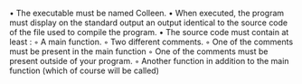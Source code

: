 • The executable must be named Colleen.
• When executed, the program must display on the standard output an output
identical to the source code of the file used to compile the program.
• The source code must contain at least :
◦ A main function.
◦ Two different comments.
◦ One of the comments must be present in the main function
◦ One of the comments must be present outside of your program.
◦ Another function in addition to the main function (which of course will be
called)
